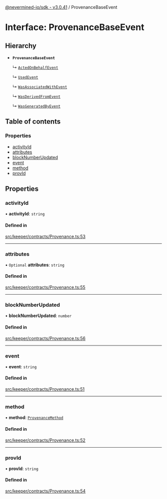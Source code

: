 [@nevermined-io/sdk - v3.0.41](../code-reference.md) / ProvenanceBaseEvent

# Interface: ProvenanceBaseEvent

## Hierarchy

- **`ProvenanceBaseEvent`**

  ↳ [`ActedOnBehalfEvent`](ActedOnBehalfEvent.md)

  ↳ [`UsedEvent`](UsedEvent.md)

  ↳ [`WasAssociatedWithEvent`](WasAssociatedWithEvent.md)

  ↳ [`WasDerivedFromEvent`](WasDerivedFromEvent.md)

  ↳ [`WasGeneratedByEvent`](WasGeneratedByEvent.md)

## Table of contents

### Properties

- [activityId](ProvenanceBaseEvent.md#activityid)
- [attributes](ProvenanceBaseEvent.md#attributes)
- [blockNumberUpdated](ProvenanceBaseEvent.md#blocknumberupdated)
- [event](ProvenanceBaseEvent.md#event)
- [method](ProvenanceBaseEvent.md#method)
- [provId](ProvenanceBaseEvent.md#provid)

## Properties

### activityId

• **activityId**: `string`

#### Defined in

[src/keeper/contracts/Provenance.ts:53](https://github.com/nevermined-io/sdk-js/blob/3e552f889871135260309ba0e332abffa92609ef/src/keeper/contracts/Provenance.ts#L53)

---

### attributes

• `Optional` **attributes**: `string`

#### Defined in

[src/keeper/contracts/Provenance.ts:55](https://github.com/nevermined-io/sdk-js/blob/3e552f889871135260309ba0e332abffa92609ef/src/keeper/contracts/Provenance.ts#L55)

---

### blockNumberUpdated

• **blockNumberUpdated**: `number`

#### Defined in

[src/keeper/contracts/Provenance.ts:56](https://github.com/nevermined-io/sdk-js/blob/3e552f889871135260309ba0e332abffa92609ef/src/keeper/contracts/Provenance.ts#L56)

---

### event

• **event**: `string`

#### Defined in

[src/keeper/contracts/Provenance.ts:51](https://github.com/nevermined-io/sdk-js/blob/3e552f889871135260309ba0e332abffa92609ef/src/keeper/contracts/Provenance.ts#L51)

---

### method

• **method**: [`ProvenanceMethod`](../enums/ProvenanceMethod.md)

#### Defined in

[src/keeper/contracts/Provenance.ts:52](https://github.com/nevermined-io/sdk-js/blob/3e552f889871135260309ba0e332abffa92609ef/src/keeper/contracts/Provenance.ts#L52)

---

### provId

• **provId**: `string`

#### Defined in

[src/keeper/contracts/Provenance.ts:54](https://github.com/nevermined-io/sdk-js/blob/3e552f889871135260309ba0e332abffa92609ef/src/keeper/contracts/Provenance.ts#L54)
